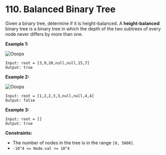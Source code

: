 # 110. Balanced Binary Tree
Given a binary tree, determine if it is height-balanced. A **height-balanced** binary tree is a binary tree in which the depth of the two subtrees of every node never differs by more than one.

**Example 1:**

![Ooops](https://assets.leetcode.com/uploads/2020/10/06/balance_1.jpg)
```
Input: root = [3,9,20,null,null,15,7]
Output: true
```

**Example 2:**

![Ooops](https://assets.leetcode.com/uploads/2020/10/06/balance_2.jpg)
```
Input: root = [1,2,2,3,3,null,null,4,4]
Output: false
```

**Example 3:**
```
Input: root = []
Output: true
```

**Constraints:**
- The number of nodes in the tree is in the range `[0, 5000]`.
- `-10^4 <= Node.val <= 10^4`

